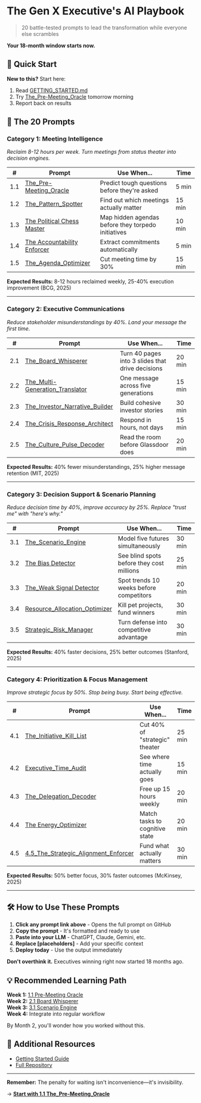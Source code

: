 # The Gen X Executive's AI Playbook

> 20 battle-tested prompts to lead the transformation while everyone else scrambles

**Your 18-month window starts now.**

## 🚀 Quick Start

**New to this?** Start here:
1. Read [GETTING_STARTED.md](https://github.com/saren-ai/genx-ai-prompts/blob/main/executive_ai_playbook/GETTING_STARTED.md)
2. Try [The_Pre-Meeting_Oracle](https://github.com/saren-ai/genx-ai-prompts/blob/main/executive_ai_playbook/1.1_The_Pre-Meeting_Oracle) tomorrow morning
3. Report back on results

## 📁 The 20 Prompts

### Category 1: Meeting Intelligence
*Reclaim 8-12 hours per week. Turn meetings from status theater into decision engines.*

| # | Prompt | Use When... | Time |
|---|--------|-------------|------|
| 1.1 |[The_Pre-Meeting_Oracle](https://github.com/saren-ai/genx-ai-prompts/blob/main/executive_ai_playbook/1.1_The_Pre-Meeting_Oracle)| Predict tough questions before they're asked | 5 min |
| 1.2 | [The_Pattern_Spotter](https://github.com/saren-ai/genx-ai-prompts/blob/main/executive_ai_playbook/1.2_The_Pattern_Spotter) | Find out which meetings actually matter | 15 min |
| 1.3 | [The Political Chess Master](https://github.com/saren-ai/genx-ai-prompts/blob/main/executive_ai_playbook/1.3_The_Political_Chess_Master) | Map hidden agendas before they torpedo initiatives | 10 min |
| 1.4 | [The Accountability Enforcer](https://github.com/saren-ai/genx-ai-prompts/blob/main/executive_ai_playbook/1.4_The_Accountability_Enforcer) | Extract commitments automatically | 5 min |
| 1.5 | [The_Agenda_Optimizer](https://github.com/saren-ai/genx-ai-prompts/blob/main/executive_ai_playbook/1.5_The_Agenda_Optimizer) | Cut meeting time by 30% | 15 min |

**Expected Results:** 8-12 hours reclaimed weekly, 25-40% execution improvement (BCG, 2025)

---

### Category 2: Executive Communications
*Reduce stakeholder misunderstandings by 40%. Land your message the first time.*

| # | Prompt | Use When... | Time |
|---|--------|-------------|------|
| 2.1 | [The_Board_Whisperer](https://github.com/saren-ai/genx-ai-prompts/blob/main/executive_ai_playbook/2.1_The_Board_Whisperer) | Turn 40 pages into 3 slides that drive decisions | 20 min |
| 2.2 | [The_Multi-Generation_Translator](https://github.com/saren-ai/genx-ai-prompts/blob/main/executive_ai_playbook/2.2_The_Multi-Generation_Translator) | One message across five generations | 15 min |
| 2.3 | [The_Investor_Narrative_Builder](https://github.com/saren-ai/genx-ai-prompts/blob/main/executive_ai_playbook/2.3_The_Investor_Narrative_Builder) | Build cohesive investor stories | 30 min |
| 2.4 | [The_Crisis_Response_Architect](https://github.com/saren-ai/genx-ai-prompts/blob/main/executive_ai_playbook/2.4_The_Crisis_Response_Architect) | Respond in hours, not days | 15 min |
| 2.5 | [The_Culture_Pulse_Decoder](https://github.com/saren-ai/genx-ai-prompts/blob/main/executive_ai_playbook/2.5_The_Culture_Pulse_Decoder) | Read the room before Glassdoor does | 20 min |

**Expected Results:** 40% fewer misunderstandings, 25% higher message retention (MIT, 2025)

---

### Category 3: Decision Support & Scenario Planning
*Reduce decision time by 40%, improve accuracy by 25%. Replace "trust me" with "here's why."*

| # | Prompt | Use When... | Time |
|---|--------|-------------|------|
| 3.1 | [The_Scenario_Engine](https://github.com/saren-ai/genx-ai-prompts/blob/main/executive_ai_playbook/3.1_The_Scenario_Engine) | Model five futures simultaneously | 30 min |
| 3.2 | [The Bias Detector](https://github.com/saren-ai/genx-ai-prompts/blob/main/executive_ai_playbook/3.2_The_Bias_Detector) | See blind spots before they cost millions | 25 min |
| 3.3 |[The_Weak Signal Detector](https://github.com/saren-ai/genx-ai-prompts/blob/main/executive_ai_playbook/3.3_The_Weak_Signal_Detector) | Spot trends 10 weeks before competitors | 20 min |
| 3.4 | [Resource_Allocation_Optimizer](https://github.com/saren-ai/genx-ai-prompts/blob/main/executive_ai_playbook/3.4_Resource_Allocation_Optimizer) | Kill pet projects, fund winners | 30 min |
| 3.5 | [Strategic_Risk_Manager](https://github.com/saren-ai/genx-ai-prompts/blob/main/executive_ai_playbook/3.5_Strategic_Risk_Manager) | Turn defense into competitive advantage | 30 min |

**Expected Results:** 40% faster decisions, 25% better outcomes (Stanford, 2025)

---

### Category 4: Prioritization & Focus Management
*Improve strategic focus by 50%. Stop being busy. Start being effective.*

| # | Prompt | Use When... | Time |
|---|--------|-------------|------|
| 4.1 | [The_Initiative_Kill_List](https://github.com/saren-ai/genx-ai-prompts/blob/main/executive_ai_playbook/4.1_The_Initiative_Kill_List) | Cut 40% of "strategic" theater | 25 min |
| 4.2 | [Executive_Time_Audit](https://github.com/saren-ai/genx-ai-prompts/blob/main/executive_ai_playbook/4.2_Executive_Time_Audit) | See where time actually goes | 15 min |
| 4.3 | [The_Delegation_Decoder](https://github.com/saren-ai/genx-ai-prompts/blob/main/executive_ai_playbook/4.3_The_Delegation_Decoder) | Free up 15 hours weekly | 20 min |
| 4.4 | [The Energy_Optimizer](https://github.com/saren-ai/genx-ai-prompts/blob/main/executive_ai_playbook/4.4_The_Energy_Optimizer) | Match tasks to cognitive state | 20 min |
| 4.5 | [4.5_The_Strategic_Alignment_Enforcer](https://github.com/saren-ai/genx-ai-prompts/blob/main/executive_ai_playbook/4.5_The_Strategic_Alignment_Enforcer) | Fund what actually matters | 30 min |

**Expected Results:** 50% better focus, 30% faster outcomes (McKinsey, 2025)

---

## 🛠️ How to Use These Prompts

1. **Click any prompt link above** - Opens the full prompt on GitHub
2. **Copy the prompt** - It's formatted and ready to use
3. **Paste into your LLM** - ChatGPT, Claude, Gemini, etc.
4. **Replace [placeholders]** - Add your specific context
5. **Deploy today** - Use the output immediately

**Don't overthink it.** Executives winning right now started 18 months ago.

## 💡 Recommended Learning Path

**Week 1:** [1.1 Pre-Meeting Oracle](https://github.com/saren-ai/genx-ai-prompts/blob/main/executive_ai_playbook/1.1_The_Pre-Meeting_Oracle.md)  
**Week 2:** [2.1 Board Whisperer](https://github.com/saren-ai/genx-ai-prompts/blob/main/executive_ai_playbook/2.1_The_Board_Whisperer.md)  
**Week 3:** [3.1 Scenario Engine](https://github.com/saren-ai/genx-ai-prompts/blob/main/executive_ai_playbook/3.1_The_Scenario_Engine.md)  
**Week 4:** Integrate into regular workflow  

By Month 2, you'll wonder how you worked without this.

## 📖 Additional Resources

- [Getting Started Guide](https://github.com/saren-ai/genx-ai-prompts/blob/main/executive_ai_playbook/GETTING_STARTED.md)
- [Full Repository](https://github.com/saren-ai/genx-ai-prompts/tree/main/executive_ai_playbook)

---

**Remember:** The penalty for waiting isn't inconvenience—it's invisibility.

→ **[Start with 1.1 The_Pre-Meeting_Oracle](https://github.com/saren-ai/genx-ai-prompts/blob/main/executive_ai_playbook/1.1_The_Pre-Meeting_Oracle)**
